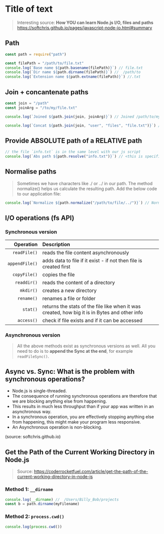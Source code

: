 # Title of text

> Interesting source: **How YOU can learn Node.js I/O, files and paths** https://softchris.github.io/pages/javascript-node-io.html#summary

## Path

```js
const path = require("path")

const filePath = "/path/to/file.txt"
console.log(`Base name ${path.basename(filePath)}`) // file.txt
console.log(`Dir name ${path.dirname(filePath)}`) //  /path/to
console.log(`Extension name ${path.extname(filePath)}`) //.txt
```

## Join + concantenate paths

```js
const join = "/path"
const joinArg = "/to/my/file.txt"

console.log(`Joined ${path.join(join, joinArg)}`) // Joined /path/to/my/file.txt

console.log(`Concat ${path.join(join, "user", "files", "file.txt")}`) //Concat /path/user/files/file.txt
```

## Provide ABSOLUTE path of a RELATIVE path

```js
// the file `info.txt` is in the same level with our js script
console.log(`Abs path ${path.resolve("info.txt")}`) // <this is specific to your system>/info.txt
```

## Normalise paths

> Sometimes we have characters like ./ or ../ in our path. The method normalize() helps us calculate the resulting path. Add the below code to our application file:

```js
console.log(`Normalize ${path.normalize("/path/to/file/../")}`) // Normalize /path/to/
```

## I/O operations (fs API)

### Synchronous version

|      Operation | Description                                                                                   |
| -------------: | :-------------------------------------------------------------------------------------------- |
|   `readFile()` | reads the file content asynchronously                                                         |
| `appendFile()` | adds data to file if it exist - if not then file is created first                             |
|   `copyFile()` | copies the file                                                                               |
|    `readdir()` | reads the content of a directory                                                              |
|      `mkdir()` | creates a new directory                                                                       |
|     `rename()` | renames a file or folder                                                                      |
|       `stat()` | returns the stats of the file like when it was created, how big it is in Bytes and other info |
|     `access()` | check if file exists and if it can be accessed                                                |

### Asynchronous version

> All the above methods exist as synchronous versions as well. All you need to do is to **append the Sync at the end**, for example `readFileSync()`.

## Async vs. Sync: What is the problem with synchronous operations?

- Node.js is single-threaded.
- The consequence of running synchronous operations are therefore that we are blocking anything else from happening.
- This results in much less throughput than if your app was written in an asynchronous way.
- In a synchronous operation, you are effectively stopping anything else from happening, this might make your program less responsive.
- An Asynchronous operation is non-blocking.

(source: softchris.github.io)

## Get the Path of the Current Working Directory in Node.js

> Source: https://coderrocketfuel.com/article/get-the-path-of-the-current-working-directory-in-node-js

### Method 1: `__dirname`

```js
console.log(__dirname) //  /Users/Billy_Bob/projects
const b = path.dirname(myFilename)
```

### Method 2: `process.cwd()`

```js
console.log(process.cwd())
```
